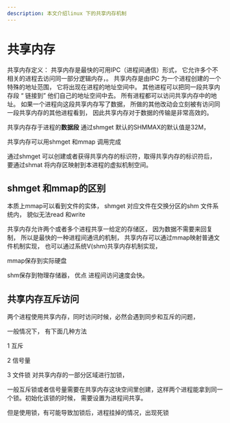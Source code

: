 ```yaml
---
description: 本文介绍linux 下的共享内存机制
---
```


# 共享内存

共享内存定义： 共享内存是最快的可用IPC（进程间通信）形式， 它允许多个不相关的进程去访问同一部分逻辑内存，。 共享内存是由IPC 为一个进程创建的一个特殊的地址范围， 它将出现在进程的地址空间中。 其他进程可以把同一段共享内存段 “ 链接到” 他们自己的地址空间中去。 所有进程都可以访问共享内存中的地址。 如果一个进程向这段共享内存写了数据， 所做的其他改动会立刻被有访问同一段共享内存的其他进程看到， 因此共享内存对于数据的传输是非常高效的。

共享内存存于进程的**数据段** 通过shmget 默认的SHMMAX的默认值是32M，

共享内存可以用shmget 和mmap 调用完成

通过shmget 可以创建或者获得共享内存的标识符，取得共享内存的标识符后， 要通过shmat 将内存区映射到本进程的虚拟机制空间。

## shmget 和mmap的区别

本质上mmap可以看到文件的实体， shmget 对应文件在交换分区的shm 文件系统内， 貌似无法read 和write

共享内存允许两个或者多个进程共享一给定的存储区， 因为数据不需要来回复制， 所以是最快的一种进程间通讯的机制， 共享内存可以通过mmap映射普通文件机制实现， 也可以通过系统V\(shm\)共享内存机制实现，

mmap保存到实际硬盘

shm保存到物理存储器， 优点 进程间访问速度会快。

## 共享内存互斥访问

两个进程使用共享内存，同时访问时候，必然会遇到同步和互斥的问题，

一般情况下， 有下面几种方法

1 互斥

2 信号量

3 文件锁 对共享内存的一部分区域进行加锁，

一般互斥锁或者信号量需要在共享内存这块空间里创建，这样两个进程能拿到同一个锁。初始化该锁的时候， 需要设置为进程间共享。

但是使用锁，有可能导致加锁后，进程挂掉的情况，出现死锁

